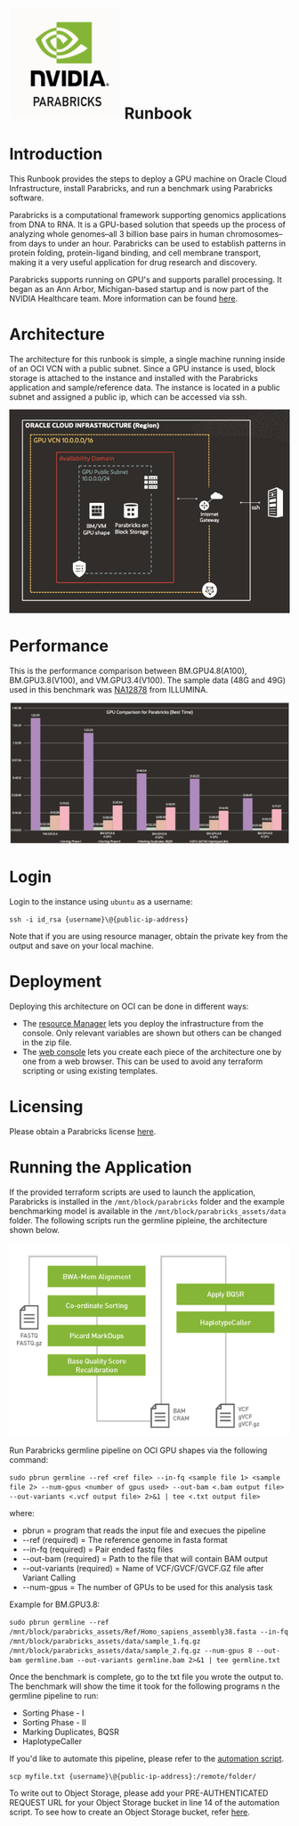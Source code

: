 # <img src="https://github.com/oci-hpc/oci-hpc-runbook-parabricks/blob/main/images/Parabricks%20Logo.png" width="200" height="200"> Runbook

# Introduction
This Runbook provides the steps to deploy a GPU machine on Oracle Cloud Infrastructure, install Parabricks, and run a benchmark using Parabricks software.

Parabricks is a computational framework supporting genomics applications from DNA to RNA. It is a GPU-based solution that speeds up the process of analyzing whole genomes–all 3 billion base pairs in human chromosomes–from days to under an hour. Parabricks can be used to establish patterns in protein folding, protein-ligand binding, and cell membrane transport, making it a very useful application for drug research and discovery.

Parabricks supports running on GPU's and supports parallel processing. It began as an Ann Arbor, Michigan-based startup and is now part of the NVIDIA Healthcare team. More information can be found [here](https://www.nvidia.com/en-us/healthcare/clara-parabricks/). 

# Architecture
The architecture for this runbook is simple, a single machine running inside of an OCI VCN with a public subnet.
Since a GPU instance is used, block storage is attached to the instance and installed with the Parabricks application and sample/reference data. The instance is located in a public subnet and assigned a public ip, which can be accessed via ssh. 

![](https://github.com/oci-hpc/oci-hpc-runbook-parabricks/blob/main/images/OCI%20Architecture.png)

# Performance
This is the performance comparison between BM.GPU4.8(A100), BM.GPU3.8(V100), and VM.GPU3.4(V100). The sample data (48G and 49G) used in this benchmark was [NA12878](https://www.ebi.ac.uk/ena/browser/view/ERR194147) from ILLUMINA.

![](https://github.com/oci-hpc/oci-hpc-runbook-parabricks/blob/main/images/A100%20vs%20V100%20on%20OCI.png)

# Login
Login to the instance using `ubuntu` as a username:

   `ssh -i id_rsa {username}\@{public-ip-address}`
   
Note that if you are using resource manager, obtain the private key from the output and save on your local machine.

# Deployment
Deploying this architecture on OCI can be done in different ways:
* The [resource Manager](https://github.com/oci-hpc/oci-hpc-runbook-parabricks/blob/main/Documentation/ResourceManager.md#deployment-through-resource-manager) lets you deploy the infrastructure from the console. Only relevant variables are shown but others can be changed in the zip file. 
* The [web console](https://github.com/oci-hpc/oci-hpc-runbook-parabricks/blob/main/Documentation/ManualDeployment.md#deployment-via-web-console) lets you create each piece of the architecture one by one from a web browser. This can be used to avoid any terraform scripting or using existing templates. 

# Licensing
Please obtain a Parabricks license [here](https://developer.nvidia.com/clara-parabricks). 

# Running the Application
If the provided terraform scripts are used to launch the application, Parabricks is installed in the `/mnt/block/parabricks` folder and the example benchmarking model is available in the `/mnt/block/parabricks_assets/data` folder. The following scripts run the germline pipleine, the architecture shown below. 

![](https://github.com/oci-hpc/oci-hpc-runbook-parabricks/blob/main/images/Germline%20Pipeline%20Architecture.png)

Run Parabricks germline pipeline on OCI GPU shapes via the following command:

`sudo pbrun germline --ref <ref file> --in-fq <sample file 1> <sample file 2> --num-gpus <number of gpus used> --out-bam <.bam output file> --out-variants <.vcf output file> 2>&1 | tee <.txt output file>`

where:

- pbrun = program that reads the input file and execues the pipeline
- --ref (required) = The reference genome in fasta format
- --in-fq (required) = Pair ended fastq files
- --out-bam (required) = Path to the file that will contain BAM output
- --out-variants (required) = Name of VCF/GVCF/GVCF.GZ file after Variant Calling
- --num-gpus = The number of GPUs to be used for this analysis task

Example for BM.GPU3.8:

`sudo pbrun germline --ref /mnt/block/parabricks_assets/Ref/Homo_sapiens_assembly38.fasta --in-fq /mnt/block/parabricks_assets/data/sample_1.fq.gz /mnt/block/parabricks_assets/data/sample_2.fq.gz --num-gpus 8 --out-bam germline.bam --out-variants germline.bam 2>&1 | tee germline.txt`

Once the benchmark is complete, go to the txt file you wrote the output to. The benchmark will show the time it took for the following programs n the germline pipeline to run:
- Sorting Phase - I
- Sorting Phase - II 
- Marking Duplicates, BQSR 
- HaplotypeCaller

If you'd like to automate this pipeline, please refer to the [automation script](https://github.com/oci-hpc/oci-hpc-runbook-parabricks/blob/main/Resources/germline_automation.sh). 

`scp myfile.txt {username}\@{public-ip-address}:/remote/folder/`

To write out to Object Storage, please add your PRE-AUTHENTICATED REQUEST URL for your Object Storage bucket in line 14 of the automation script. To see how to create an Object Storage bucket, refer [here](https://github.com/oci-hpc/oci-hpc-runbook-parabricks/blob/main/Documentation/ResourceManager.md#add-parabricks-installer-to-object-storage).
